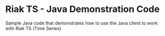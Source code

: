 # Riak TS - Java Demonstration Code
Sample Java code that demonstrates how to use the Java client to work with Riak TS (Time Series)
